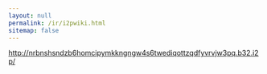 ```yaml
---
layout: null
permalink: /ir/i2pwiki.html
sitemap: false
---
```


http://nrbnshsndzb6homcipymkkngngw4s6twediqottzqdfyvrvjw3pq.b32.i2p/
